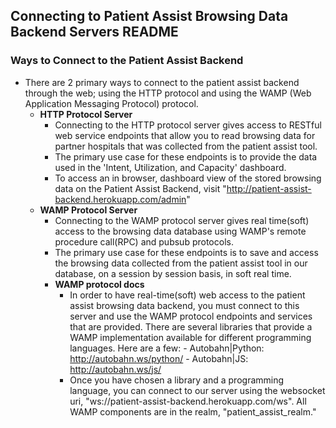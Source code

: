 ## Connecting to Patient Assist Browsing Data Backend Servers README

### Ways to Connect to the Patient Assist Backend
- There are 2 primary ways to connect to the patient assist backend through the web; using the HTTP protocol and using the WAMP (Web Application Messaging Protocol) protocol.
    - **HTTP Protocol Server**
        - Connecting to the HTTP protocol server gives access to RESTful web service endpoints that allow you to read
        browsing data for partner hospitals that was collected from the patient assist tool.
        - The primary use case for these endpoints is to provide the data used in the 'Intent, Utilization, and Capacity'
        dashboard.
        - To access an in browser, dashboard view of the stored browsing data on the Patient Assist Backend, visit
        "http://patient-assist-backend.herokuapp.com/admin"
    - **WAMP Protocol Server**
        - Connecting to the WAMP protocol server  gives real time(soft) access to the browsing data database using WAMP's
        remote procedure call(RPC) and pubsub protocols.
        - The primary use case for these endpoints is to save and access the browsing data collected from the patient
        assist tool in our database, on a session by session basis, in soft real time.
        - **WAMP protocol docs**
            - In order to have real-time(soft) web access to the patient assist browsing data backend, you must connect
            to this server and use the WAMP protocol endpoints and services that are provided. There are several
            libraries that provide a WAMP implementation available for different programming languages.
            Here are a few:
                  - Autobahn|Python: http://autobahn.ws/python/
                  - Autobahn|JS: http://autobahn.ws/js/
            - Once you have chosen a library and a programming language, you can connect to our server using the
            websocket uri, "ws://patient-assist-backend.herokuapp.com/ws". All WAMP components are in the realm,
            "patient_assist_realm."